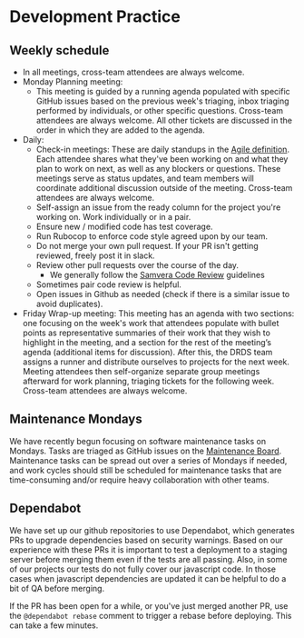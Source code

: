 # Development Practice

## Weekly schedule

- In all meetings, cross-team attendees are always welcome.
- Monday Planning meeting:
  - This meeting is guided by a running agenda populated with specific GitHub issues based on the previous week's triaging, inbox triaging performed by individuals, or other specific questions.  Cross-team attendees are always welcome.  All other tickets are discussed in the order in which they are added to the agenda.
- Daily:
  - Check-in meetings: These are daily standups in the [Agile definition](https://www.tutorialspoint.com/agile/agile_daily_standup.htm).  Each attendee shares what they've been working on and what they plan to work on next, as well as any blockers or questions.  These meetings serve as status updates, and team members will coordinate additional discussion outside of the meeting.  Cross-team attendees are always welcome.
  - Self-assign an issue from the ready column for the project you're working
    on. Work individually or in a pair.
  - Ensure new / modified code has test coverage.
  - Run Rubocop to enforce code style agreed upon by our team.
  - Do not merge your own pull request. If your PR isn't getting reviewed, freely post it in slack.
  - Review other pull requests over the course of the day.
    - We generally follow the [Samvera Code Review](https://samvera.github.io/review.html) guidelines
  - Sometimes pair code review is helpful.
  - Open issues in Github as needed (check if there is a similar issue to avoid duplicates).
- Friday Wrap-up meeting: This meeting has an agenda with two sections: one focusing on the week's work that attendees populate with bullet points as representative summaries of their work that they wish to highlight in the meeting, and a section for the rest of the meeting’s agenda (additional items for discussion).  After this, the DRDS team assigns a runner and distribute ourselves to projects for the next week.  Meeting attendees then self-organize separate group meetings afterward for work planning, triaging tickets for the following week.  Cross-team attendees are always welcome.

## Maintenance Mondays

We have recently begun focusing on software maintenance tasks on Mondays.  Tasks are triaged as GitHub issues on the [Maintenance Board](https://github.com/orgs/pulibrary/projects/4).  Maintenance tasks can be spread out over a series of Mondays if needed, and work cycles should still be scheduled for maintenance tasks that are time-consuming and/or require heavy collaboration with other teams.

## Dependabot

We have set up our github repositories to use Dependabot, which generates PRs to
upgrade dependencies based on security warnings. Based on our experience with
these PRs it is important to test a deployment to a staging server before
merging them even if the tests are all passing. Also, in some of our projects
our tests do not fully cover our javascript code. In those cases when javascript
dependencies are updated it can be helpful to do a bit of QA before merging.

If the PR has been open for a while, or you've just merged another PR, use the `@dependabot rebase` comment to trigger a rebase before deploying. This can take a few minutes.
